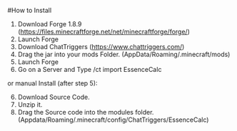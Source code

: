 #How to Install

1. Download Forge 1.8.9 (https://files.minecraftforge.net/net/minecraftforge/forge/)
2. Launch Forge
3. Download ChatTriggers (https://www.chattriggers.com/)
4. Drag the jar into your mods Folder. (AppData/Roaming/.minecraft/mods)
5. Launch Forge
6. Go on a Server and Type /ct import EssenceCalc

or manual Install (after step 5):

6. Download Source Code.
7. Unzip it.
8. Drag the Source code into the modules folder. (Appdata/Roaming/.minecraft/config/ChatTriggers/EssenceCalc)
